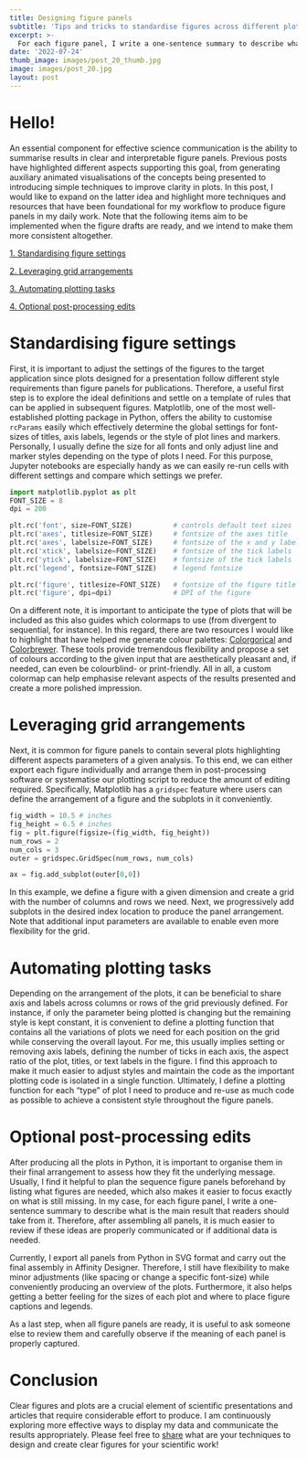 ```yaml
---
title: Designing figure panels
subtitle: 'Tips and tricks to standardise figures across different plots.'
excerpt: >-
  For each figure panel, I write a one-sentence summary to describe what is the main result that readers should take from it.
date: '2022-07-24'
thumb_image: images/post_20_thumb.jpg
image: images/post_20.jpg
layout: post
---
```



# Hello!

An essential component for effective science communication is the ability to summarise results in clear and interpretable figure panels. Previous posts have highlighted different aspects supporting this goal, from generating auxiliary animated visualisations of the concepts being presented to introducing simple techniques to improve clarity in plots. In this post, I would like to expand on the latter idea and highlight more techniques and resources that have been foundational for my workflow to produce figure panels in my daily work. Note that the following items aim to be implemented when the figure drafts are ready, and we intend to make them more consistent altogether.


[1. Standardising figure settings](#figure_settings)

[2. Leveraging grid arrangements](#gridspec_mpl)

[3. Automating plotting tasks](#convenience)

[4. Optional post-processing edits](#postprocessing)


# <a name="figure_settings">Standardising figure settings</a>

First, it is important to adjust the settings of the figures to the target application since plots designed for a presentation follow different style requirements than figure panels for publications. Therefore, a useful first step is to explore the ideal definitions and settle on a template of rules that can be applied in subsequent figures. Matplotlib, one of the most well-established plotting package in Python, offers the ability to customise `rcParams` easily which effectively determine the global settings for font-sizes of titles, axis labels, legends or the style of plot lines and markers. Personally, I usually define the size for all fonts and only adjust line and marker styles depending on the type of plots I need. For this purpose, Jupyter notebooks are especially handy as we can easily re-run cells with different settings and compare which settings we prefer.

```python
import matplotlib.pyplot as plt
FONT_SIZE = 8
dpi = 200

plt.rc('font', size=FONT_SIZE)          # controls default text sizes
plt.rc('axes', titlesize=FONT_SIZE)     # fontsize of the axes title
plt.rc('axes', labelsize=FONT_SIZE)     # fontsize of the x and y labels
plt.rc('xtick', labelsize=FONT_SIZE)    # fontsize of the tick labels
plt.rc('ytick', labelsize=FONT_SIZE)    # fontsize of the tick labels
plt.rc('legend', fontsize=FONT_SIZE)    # legend fontsize

plt.rc('figure', titlesize=FONT_SIZE)   # fontsize of the figure title
plt.rc('figure', dpi=dpi)               # DPI of the figure
```

On a different note, it is important to anticipate the type of plots that will be included as this also guides which colormaps to use (from divergent to sequential, for instance). In this regard, there are two resources I would like to highlight that have helped me generate colour palettes: [Colorgorical](http://vrl.cs.brown.edu/color) and [Colorbrewer](https://colorbrewer2.org/#type=sequential&scheme=BuGn&n=3). These tools provide tremendous flexibility and propose a set of colours according to the given input that are aesthetically pleasant and, if needed, can even be colourblind- or print-friendly. All in all, a custom colormap can help emphasise relevant aspects of the results presented and create a more polished impression.

# <a name="gridspec_mpl">Leveraging grid arrangements</a>

Next, it is common for figure panels to contain several plots highlighting different aspects parameters of a given analysis. To this end, we can either export each figure individually and arrange them in post-processing software or systematise our plotting script to reduce the amount of editing required. Specifically, Matplotlib has a `gridspec` feature where users can define the arrangement of a figure and the subplots in it conveniently.

```python
fig_width = 10.5 # inches
fig_height = 6.5 # inches
fig = plt.figure(figsize=(fig_width, fig_height))
num_rows = 2
num_cols = 3
outer = gridspec.GridSpec(num_rows, num_cols)

ax = fig.add_subplot(outer[0,0])
```
In this example, we define a figure with a given dimension and create a grid with the number of columns and rows we need. Next, we progressively add subplots in the desired index location to produce the panel arrangement. Note that additional input parameters are available to enable even more flexibility for the grid.

# <a name="convenience">Automating plotting tasks</a>

Depending on the arrangement of the plots, it can be beneficial to share axis and labels across columns or rows of the grid previously defined. For instance, if only the parameter being plotted is changing but the remaining style is kept constant, it is convenient to define a plotting function that contains all the variations of plots we need for each position on the grid while conserving the overall layout. For me, this usually implies setting or removing axis labels, defining the number of ticks in each axis, the aspect ratio of the plot, titles, or text labels in the figure. I find this approach to make it much easier to adjust styles and maintain the code as the important plotting code is isolated in a single function. Ultimately, I define a plotting function for each “type” of plot I need to produce and re-use as much code as possible to achieve a consistent style throughout the figure panels.

# <a name="postprocessing">Optional post-processing edits</a>

After producing all the plots in Python, it is important to organise them in their final arrangement to assess how they fit the underlying message. Usually, I find it helpful to plan the sequence figure panels beforehand by listing what figures are needed, which also makes it easier to focus exactly on what is still missing. In my case, for each figure panel, I write a one-sentence summary to describe what is the main result that readers should take from it. Therefore, after assembling all panels, it is much easier to review if these ideas are properly communicated or if additional data is needed.

Currently, I export all panels from Python in SVG format and carry out the final assembly in Affinity Designer. Therefore, I still have flexibility to make minor adjustments (like spacing or change a specific font-size) while conveniently producing an overview of the plots. Furthermore, it also helps getting a better feeling for the sizes of each plot and where to place figure captions and legends.

As a last step, when all figure panels are ready, it is useful to ask someone else to review them and carefully observe if the meaning of each panel is properly captured.

# Conclusion

Clear figures and plots are a crucial element of scientific presentations and articles that require considerable effort to produce. I am continuously exploring more effective ways to display my data and communicate the results appropriately. Please feel free to [share](https://twitter.com/_franciscomcm) what are your techniques to design and create clear figures for your scientific work!
